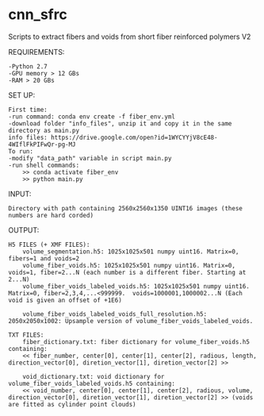 # cnn_sfrc
Scripts to extract fibers and voids from short fiber reinforced polymers V2

REQUIREMENTS:

	-Python 2.7  
	-GPU memory > 12 GBs  
	-RAM > 20 GBs


SET UP:


	First time:
	-run command: conda env create -f fiber_env.yml
	-download folder "info_files", unzip it and copy it in the same directory as main.py
	info files: https://drive.google.com/open?id=1WYCYYjV8cE48-4WIflFkPIFwQr-pg-MJ
	To run:
	-modify "data_path" variable in script main.py  
	-run shell commands:
		>> conda activate fiber_env
		>> python main.py


INPUT:

	Directory with path containing 2560x2560x1350 UINT16 images (these numbers are hard corded)

OUTPUT:

	H5 FILES (+ XMF FILES):
		volume_segmentation.h5: 1025x1025x501 numpy uint16. Matrix=0, fibers=1 and voids=2
		volume_fiber_voids.h5: 1025x1025x501 numpy uint16. Matrix=0, voids=1, fiber=2...N (each number is a different fiber. Starting at 2...N)
		volume_fiber_voids_labeled_voids.h5: 1025x1025x501 numpy uint16. Matrix=0, fiber=2,3,4,...<999999.  voids=1000001,1000002...N (Each void is given an offset of +1E6)

		volume_fiber_voids_labeled_voids_full_resolution.h5: 2050x2050x1002: Upsample version of volume_fiber_voids_labeled_voids.

	TXT FILES:
		fiber_dictionary.txt: fiber dictionary for volume_fiber_voids.h5 containing:
		<< fiber_number, center[0], center[1], center[2], radious, length, direction_vector[0], diretion_vector[1], diretion_vector[2] >>
		
		void_dictionary.txt: void dictionary for volume_fiber_voids_labeled_voids.h5 containing:
		<< void_number, center[0], center[1], center[2], radious, volume, direction_vector[0], diretion_vector[1], diretion_vector[2] >> (voids are fitted as cylinder point clouds)

